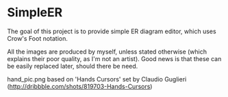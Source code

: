 SimpleER
========
The goal of this project is to provide simple ER diagram editor, which uses Crow's Foot notation.

All the images are produced by myself, unless stated otherwise (which explains their poor quality, as I'm not an artist).
Good news is that these can be easily replaced later, should there be need.

hand_pic.png based on 'Hands Cursors' set by Claudio Guglieri (http://dribbble.com/shots/819703-Hands-Cursors)
